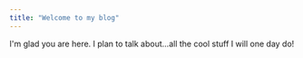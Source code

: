 ```yaml
---
title: "Welcome to my blog"
---
```


I'm glad you are here. I plan to talk about...all the cool stuff I will one day do!
